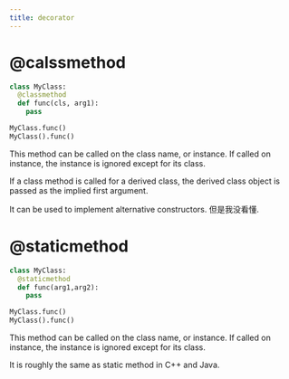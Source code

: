 ```yaml
---
title: decorator
---
```


@calssmethod
============

```py
class MyClass:
  @classmethod
  def func(cls, arg1):
    pass

MyClass.func()
MyClass().func()
```

This method can be called on the class name, or instance.
If called on instance, the instance is ignored except for its class.

If a class method is called for a derived class,
the derived class object is passed as the implied first argument.

It can be used to implement alternative constructors. 但是我没看懂.

@staticmethod
=============

```py
class MyClass:
  @staticmethod
  def func(arg1,arg2):
    pass

MyClass.func()
MyClass().func()
```

This method can be called on the class name, or instance.
If called on instance, the instance is ignored except for its class.

It is roughly the same as static method in C++ and Java.
